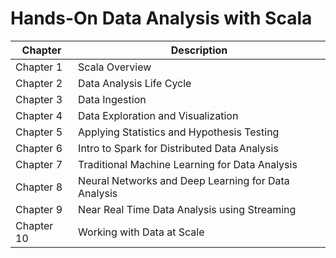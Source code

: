 Hands-On Data Analysis with Scala
=================================

| Chapter     | Description |
| ----------- | ----------- |
| Chapter 1   | Scala Overview |
| Chapter 2   | Data Analysis Life Cycle |
| Chapter 3   | Data Ingestion |
| Chapter 4   | Data Exploration and Visualization |
| Chapter 5   | Applying Statistics and Hypothesis Testing |
| Chapter 6   | Intro to Spark for Distributed Data Analysis |
| Chapter 7   | Traditional Machine Learning for Data Analysis |
| Chapter 8   | Neural Networks and Deep Learning for Data Analysis |
| Chapter 9   | Near Real Time Data Analysis using Streaming |
| Chapter 10  | Working with Data at Scale |
